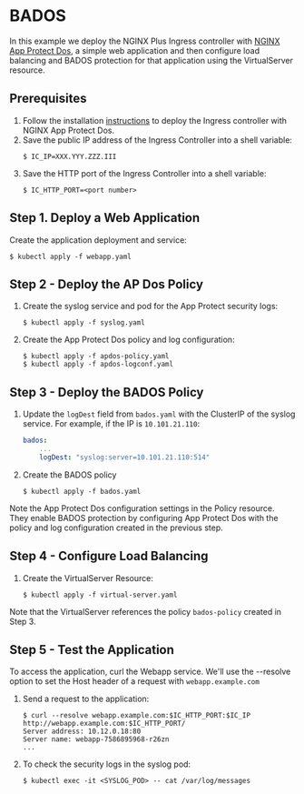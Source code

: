 # BADOS

In this example we deploy the NGINX Plus Ingress controller with [NGINX App Protect Dos](https://www.nginx.com/products/nginx-app-protect-dos/), a simple web application and then configure load balancing and BADOS protection for that application using the VirtualServer resource.

## Prerequisites

1. Follow the installation [instructions](../../docs/installation.md) to deploy the Ingress controller with NGINX App Protect Dos.
1. Save the public IP address of the Ingress Controller into a shell variable:
    ```
    $ IC_IP=XXX.YYY.ZZZ.III
    ```
1. Save the HTTP port of the Ingress Controller into a shell variable:
    ```
    $ IC_HTTP_PORT=<port number>
    ```

## Step 1. Deploy a Web Application

Create the application deployment and service:
```
$ kubectl apply -f webapp.yaml
```

## Step 2 - Deploy the AP Dos Policy

1. Create the syslog service and pod for the App Protect security logs:
    ```
    $ kubectl apply -f syslog.yaml
    ```
1. Create the App Protect Dos policy and log configuration:
    ```
    $ kubectl apply -f apdos-policy.yaml
    $ kubectl apply -f apdos-logconf.yaml
    ```

## Step 3 - Deploy the BADOS Policy

1. Update the `logDest` field from `bados.yaml` with the ClusterIP of the syslog service. For example, if the IP is `10.101.21.110`:
    ```yaml
    bados:
        ...
        logDest: "syslog:server=10.101.21.110:514"
    ```

1. Create the BADOS policy
    ```
    $ kubectl apply -f bados.yaml
    ```

Note the App Protect Dos configuration settings in the Policy resource. They enable BADOS protection by configuring App Protect Dos with the policy and log configuration created in the previous step.

## Step 4 - Configure Load Balancing

1. Create the VirtualServer Resource:
    ```
    $ kubectl apply -f virtual-server.yaml
    ```

Note that the VirtualServer references the policy `bados-policy` created in Step 3.

## Step 5 - Test the Application

To access the application, curl the Webapp service. We'll use the --resolve option to set the Host header of a request with `webapp.example.com`

1. Send a request to the application:
    ```
    $ curl --resolve webapp.example.com:$IC_HTTP_PORT:$IC_IP http://webapp.example.com:$IC_HTTP_PORT/
    Server address: 10.12.0.18:80
    Server name: webapp-7586895968-r26zn
    ...
    ```

1. To check the security logs in the syslog pod:
    ```
    $ kubectl exec -it <SYSLOG_POD> -- cat /var/log/messages
    ```
